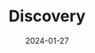 ---
layout: page
title: "Discovery"
description: "Teaching through discovery ficition generated on the fly using LLMs."
date: 2024-01-27
redirect: "https://devpost.com/software/discovery-fek1wr"
img: "assets/img/discovery.jpg"
---